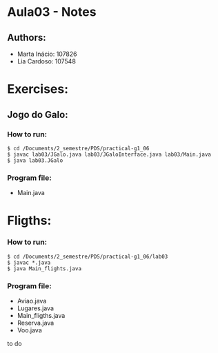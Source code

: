 # Aula03 - Notes

## Authors: 
- Marta Inácio: 107826
- Lia Cardoso: 107548

# Exercises:
## Jogo do Galo:
### How to run:
    $ cd /Documents/2_semestre/PDS/practical-g1_06
    $ javac lab03/JGalo.java lab03/JGaloInterface.java lab03/Main.java
    $ java lab03.JGalo

### Program file:
- Main.java

# Fligths:
### How to run:
    $ cd /Documents/2_semestre/PDS/practical-g1_06/lab03
    $ javac *.java
    $ java Main_flights.java

### Program file:
- Aviao.java
- Lugares.java
- Main_fligths.java
- Reserva.java
- Voo.java


to do
